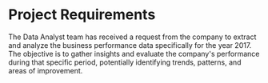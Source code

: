 # Project Requirements
The Data Analyst team has received a request from the company to extract and analyze the business performance data specifically for the year 2017. The objective is to gather insights and evaluate the company's performance during that specific period, potentially identifying trends, patterns, and areas of improvement.
